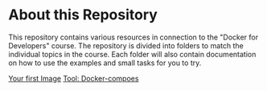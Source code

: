 # About this Repository

This repository contains various resources in connection to the "Docker for Developers" course.
The repository is divided into folders to match the individual topics in the course. 
Each folder will also contain documentation on how to use the examples and small tasks for you to try.

[Your first Image](01-intro-yourfirstimage)
[Tool: Docker-compoes](02-docker-compose)
